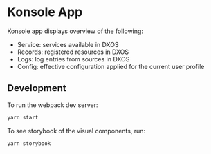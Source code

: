 # Konsole App

Konsole app displays overview of the following:

- Service: services available in DXOS
- Records: registered resources in DXOS
- Logs: log entries from sources in DXOS
- Config: effective configuration applied for the current user profile

## Development

To run the webpack dev server:

```bash
yarn start
```

To see storybook of the visual components, run:

```bash
yarn storybook
```